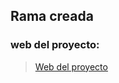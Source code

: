 ## Rama creada
### web del proyecto:
> [Web del proyecto](https://tonyesp.github.io/MII_CC_Proyecto/)
